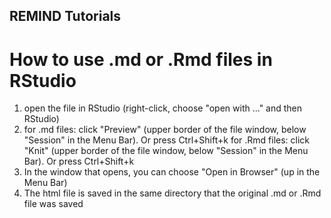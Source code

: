 ## REMIND Tutorials
# How to use .md or .Rmd files in RStudio

1. open the file in RStudio (right-click, choose "open with ..." and then RStudio)
2. for .md files: click "Preview" (upper border of the file window, below "Session" in the Menu Bar). Or press Ctrl+Shift+k
   for .Rmd files: click "Knit" (upper border of the file window, below "Session" in the Menu Bar). Or press Ctrl+Shift+k
3. In the window that opens, you can choose "Open in Browser" (up in the Menu Bar)
4. The html file is saved in the same directory that the original .md or .Rmd file was saved
